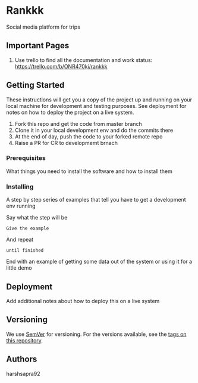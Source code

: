 # Rankkk
Social media platform for trips

## Important Pages
1. Use trello to find all the documentation and work status: https://trello.com/b/ONR470ki/rankkk

## Getting Started

These instructions will get you a copy of the project up and running on your local machine for development and testing purposes. See deployment for notes on how to deploy the project on a live system.

1. Fork this repo and get the code from master branch
2. Clone it in your local development env and do the commits there
3. At the end of day, push the code to your forked remote repo
4. Raise a PR for CR to developmemt brnach

### Prerequisites

What things you need to install the software and how to install them

### Installing

A step by step series of examples that tell you have to get a development env running

Say what the step will be

```
Give the example
```

And repeat

```
until finished
```

End with an example of getting some data out of the system or using it for a little demo

## Deployment

Add additional notes about how to deploy this on a live system

## Versioning

We use [SemVer](http://semver.org/) for versioning. For the versions available, see the [tags on this repository](https://github.com/your/project/tags). 

## Authors

harshsapra92
